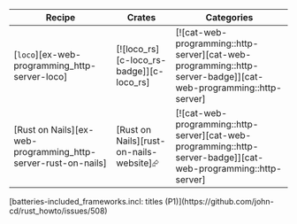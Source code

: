 | Recipe | Crates | Categories |
|--------|--------|------------|
| [`loco`][ex-web-programming_http-server-loco] | [![loco_rs][c-loco_rs-badge]][c-loco_rs] | [![cat-web-programming::http-server][cat-web-programming::http-server-badge]][cat-web-programming::http-server] |
| [Rust on Nails][ex-web-programming_http-server-rust-on-nails] | [Rust on Nails][rust-on-nails-website]⮳ | [![cat-web-programming::http-server][cat-web-programming::http-server-badge]][cat-web-programming::http-server] |

<div class="hidden">
[batteries-included_frameworks.incl: titles (P1)](https://github.com/john-cd/rust_howto/issues/508)

</div>
